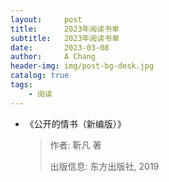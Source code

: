 ```yaml
---
layout:     post
title:      2023年阅读书单
subtitle:   2023年阅读书单
date:       2023-03-08
author:     A Chang
header-img: img/post-bg-desk.jpg
catalog: true
tags:
    - 阅读
---
```



- 《公开的情书（新编版）》
    > 作者: 靳凡 著
    > 
    > 出版信息: 东方出版社, 2019
